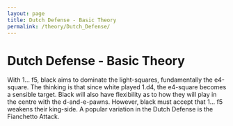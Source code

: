 ```yaml
---
layout: page
title: Dutch Defense - Basic Theory
permalink: /theory/Dutch_Defense/
---
```


# Dutch Defense - Basic Theory

With 1… f5, black aims to dominate the light-squares, fundamentally the e4-square. The thinking is that since white played 1.d4, the e4-square becomes a sensible target. Black will also have flexibility as to how they will play in the centre with the d-and-e-pawns. However, black must accept that 1… f5 weakens their king-side.
A popular variation in the Dutch Defense is the Fianchetto Attack.
